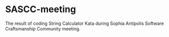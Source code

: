 # SASCC-meeting


The result of coding String Calculator Kata during Sophia Antipolis Software Craftsmanship Community meeting.
